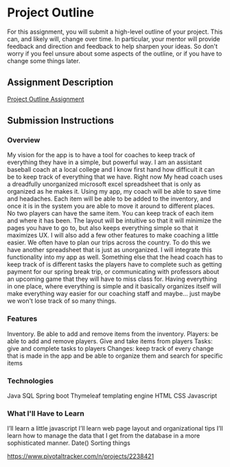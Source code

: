 # Project Outline
For this assignment, you will submit a high-level outline of your project. This can, and likely will, change over time. In particular, your mentor will provide feedback and direction and feedback to help sharpen your ideas. So don't worry if you feel unsure about some aspects of the outline, or if you have to change some things later.

## Assignment Description
[Project Outline Assignment](https://education.launchcode.org/liftoff/assignments/project-outline/)

## Submission Instructions

### Overview
My vision for the app is to have a tool for coaches to keep track of everything they have in a simple, but powerful way. I am an assistant baseball coach at a local college and I know first hand how difficult it can be to keep track of everything that we have. Right now My head coach uses a dreadfully unorganized microsoft excel spreadsheet that is only as organized as he makes it. Using my app, my coach will be able to save time and headaches. Each item will be able to be added to the inventory, and once it is in the system you are able to move it around to different places. No two players can have the same item. You can keep track of each item and where it has been. The layout will be intuitive so that it will minimize the pages you have to go to, but also keeps everything simple so that it maximizes UX. 
I will also add a few other features to make coaching a little easier. We often have to plan our trips across the country. To do this we have another spreadsheet that is just as unorganized. I will integrate this functionality into my app as well. Something else that the head coach has to keep track of is different tasks the players have to complete such as getting payment for our spring break trip, or communicating with professors about an upcoming game that they will have to miss class for. Having everything in one place, where everything is simple and it basically organizes itself will make everything way easier for our coaching staff and maybe… just maybe we won't lose track of so many things. 

### Features
Inventory. Be able to add and remove items from the inventory. 
Players: be able to add and remove players. Give and take items from players
Tasks: give and complete tasks to players
Changes: keep track of every change that is made in the app and be able to organize them and search for specific items

### Technologies
Java
SQL
Spring boot
Thymeleaf templating engine
HTML
CSS
Javascript


### What I'll Have to Learn
I’ll learn a little javascript
I’ll learn web page layout and organizational tips
I’ll learn how to manage the data that I get from the database in a more sophisticated manner.
Date()
Sorting things 

https://www.pivotaltracker.com/n/projects/2238421
